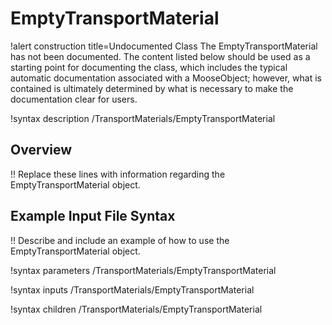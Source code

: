 # EmptyTransportMaterial

!alert construction title=Undocumented Class
The EmptyTransportMaterial has not been documented. The content listed below should be used as a starting point for
documenting the class, which includes the typical automatic documentation associated with a
MooseObject; however, what is contained is ultimately determined by what is necessary to make the
documentation clear for users.

!syntax description /TransportMaterials/EmptyTransportMaterial

## Overview

!! Replace these lines with information regarding the EmptyTransportMaterial object.

## Example Input File Syntax

!! Describe and include an example of how to use the EmptyTransportMaterial object.

!syntax parameters /TransportMaterials/EmptyTransportMaterial

!syntax inputs /TransportMaterials/EmptyTransportMaterial

!syntax children /TransportMaterials/EmptyTransportMaterial
